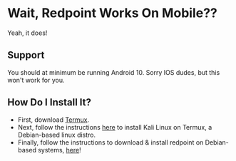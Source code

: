 # Wait, Redpoint Works On Mobile??
Yeah, it does!

## Support
You should at minimum be running Android 10. Sorry IOS dudes, but this won't work for you.

## How Do I Install It?
- First, download [Termux](https://f-droid.org/en/packages/com.termux/).
- Next, follow the instructions [here](https://www.kali.org/docs/nethunter/nethunter-rootless/) to install Kali Linux on Termux, a Debian-based linux distro.
- Finally, follow the instructions to download & install redpoint on Debian-based systems, [here](https://github.com/13-05/redpoint/tree/redpoint-cpp#linux-debian--debian-based)!
